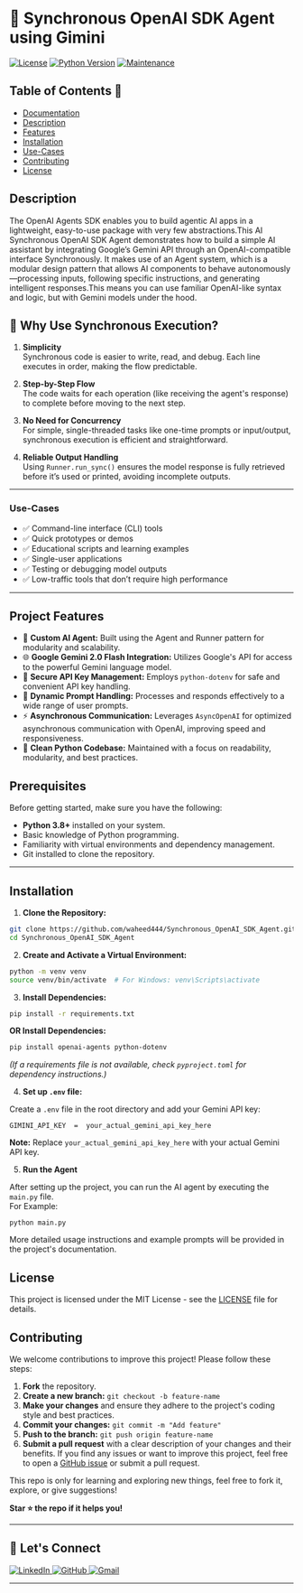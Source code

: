 # 🤖 Synchronous OpenAI SDK Agent using Gimini

[![License](https://img.shields.io/badge/License-MIT-blue.svg)](https://opensource.org/licenses/MIT)
[![Python Version](https://img.shields.io/badge/python-3.9+-blue.svg)](https://www.python.org/)
[![Maintenance](https://img.shields.io/badge/Maintained%3F-yes-green.svg)](https://github.com/waheed444/Synchronous_OpenAI_SDK_Agent)


## Table of Contents 🚀

* [Documentation](https://openai.github.io/openai-agents-python/running_agents/)
* [Description](#description)
* [Features](#features)
* [Installation](#installation)
* [Use-Cases](#Use-Cases)
* [Contributing](#contributing)
* [License](#license)



## Description
The OpenAI Agents SDK enables you to build agentic AI apps in a lightweight, easy-to-use package with very few abstractions.This AI Synchronous OpenAI SDK Agent demonstrates how to build a simple AI assistant by integrating Google’s Gemini API through an OpenAI-compatible interface Synchronously. It makes use of an Agent system, which is a modular design pattern that allows AI components to behave autonomously—processing inputs, following specific instructions, and generating intelligent responses.This means you can use familiar OpenAI-like syntax and logic, but with Gemini models under the hood.

##  🔁 Why Use Synchronous Execution?

1. **Simplicity**  
   Synchronous code is easier to write, read, and debug. Each line executes in order, making the flow predictable.
2. **Step-by-Step Flow**  
   The code waits for each operation (like receiving the agent's response) to complete before moving to the next step.
3. **No Need for Concurrency**  
   For simple, single-threaded tasks like one-time prompts or input/output, synchronous execution is efficient and straightforward.

4. **Reliable Output Handling**  
   Using `Runner.run_sync()` ensures the model response is fully retrieved before it’s used or printed, avoiding incomplete outputs.

---

### Use-Cases

- ✅ Command-line interface (CLI) tools  
- ✅ Quick prototypes or demos  
- ✅ Educational scripts and learning examples  
- ✅ Single-user applications  
- ✅ Testing or debugging model outputs  
- ✅ Low-traffic tools that don’t require high performance

---


## Project Features

* 🤖 **Custom AI Agent:** Built using the Agent and Runner pattern for modularity and scalability.
* 🌐 **Google Gemini 2.0 Flash Integration:**  Utilizes Google's API for access to the powerful Gemini language model.
* 🔑 **Secure API Key Management:** Employs `python-dotenv` for safe and convenient API key handling.
* 🧠 **Dynamic Prompt Handling:**  Processes and responds effectively to a wide range of user prompts.
* ⚡ **Asynchronous Communication:**  Leverages `AsyncOpenAI` for optimized asynchronous communication with OpenAI, improving speed and responsiveness.
* 🐍 **Clean Python Codebase:**  Maintained with a focus on readability, modularity, and best practices.

## Prerequisites

Before getting started, make sure you have the following:
- **Python 3.8+** installed on your system.
- Basic knowledge of Python programming.
- Familiarity with virtual environments and dependency management.
- Git installed to clone the repository.

---

## Installation

1. **Clone the Repository:**

```bash
git clone https://github.com/waheed444/Synchronous_OpenAI_SDK_Agent.git
cd Synchronous_OpenAI_SDK_Agent
```

2. **Create and Activate a Virtual Environment:**

```bash
python -m venv venv
source venv/bin/activate  # For Windows: venv\Scripts\activate
```

3. **Install Dependencies:**

```bash
pip install -r requirements.txt
```
**OR Install Dependencies:**
```bash
pip install openai-agents python-dotenv

```

*(If a requirements file is not available, check `pyproject.toml` for dependency instructions.)*

4. **Set up `.env` file:**

Create a `.env` file in the root directory and add your Gemini API key:

```
GIMINI_API_KEY  =  your_actual_gemini_api_key_here 
```

**Note:** Replace `your_actual_gemini_api_key_here` with your actual Gemini API key.

5. **Run the Agent**

After setting up the project, you can run the AI agent by executing the `main.py` file.  
For Example:
```
python main.py  
```

More detailed usage instructions and example prompts will be provided in the project's documentation.

## License

This project is licensed under the MIT License - see the [LICENSE](LICENSE) file for details.


## Contributing
We welcome contributions to improve this project! Please follow these steps:

1. **Fork** the repository.
2. **Create a new branch:** `git checkout -b feature-name`
3. **Make your changes** and ensure they adhere to the project's coding style and best practices.
4. **Commit your changes:** `git commit -m "Add feature"`
5. **Push to the branch:** `git push origin feature-name`
6. **Submit a pull request** with a clear description of your changes and their benefits.
If you find any issues or want to improve this project, feel free to open a [GitHub issue](https://github.com/waheed444/Synchronous_OpenAI_SDK_Agent/issues) or submit a pull request.

This repo is only for learning and exploring new things, feel free to fork it, explore, or give suggestions!

**Star ⭐ the repo if it helps you!**

---

## 🙌 Let's Connect

<p align="left">
  <a href="https://www.linkedin.com/in/waheed444/?originalSubdomain=pk)" target="_blank">
    <img src="https://img.shields.io/badge/LinkedIn-blue?style=flat-square&logo=linkedin" alt="LinkedIn">
  </a>
  <a href="https://github.com/waheed444" target="_blank">
    <img src="https://img.shields.io/badge/GitHub-181717?style=flat-square&logo=github&logoColor=white" alt="GitHub">
  </a>
  <a href="waheedahmad5519@gmail.com" target="_blank">
    <img src="https://img.shields.io/badge/Gmail-D14836?style=flat-square&logo=gmail&logoColor=white" alt="Gmail">
  </a>
</p>

---
